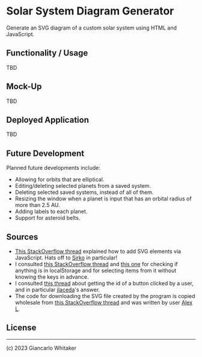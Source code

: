 # Solar System Diagram Generator

Generate an SVG diagram of a custom solar system using HTML and JavaScript.

## Functionality / Usage

TBD

## Mock-Up

TBD

## Deployed Application

TBD

## Future Development

Planned future developments include:

* Allowing for orbits that are elliptical.
* Editing/deleting selected planets from a saved system.
* Deleting selected saved systems, instead of all of them.
* Resizing the window when a planet is input that has an orbital radius of more than 2.5 AU.
* Adding labels to each planet.
* Support for asteroid belts.

## Sources

* [This StackOverflow thread](https://stackoverflow.com/questions/22894540/creating-circles-with-svg-and-javascript) explained how to add SVG elements via JavaScript.  Hats off to [Sirko](https://stackoverflow.com/users/1169798/sirko) in particular!
* I consulted [this StackOverflow thread](https://stackoverflow.com/questions/47845210/check-if-exist-any-key-localstorage-javascript) and [this one](https://stackoverflow.com/questions/17745292/how-to-retrieve-all-localstorage-items-without-knowing-the-keys-in-advance) for checking if anything is in localStorage and for selecting items from it without knowing the keys in advance.
* I consulted [this thread](//https://stackoverflow.com/questions/10291017/how-to-get-id-of-button-user-just-clicked) about getting the id of a button clicked by a user, and in particular [jlaceda](https://stackoverflow.com/users/1332190/jlaceda)'s answer.
* The code for downloading the SVG file created by the program is copied wholesale from [this StackOverflow thread](https://stackoverflow.com/questions/60241398/how-to-download-and-svg-element-as-an-svg-file) and was written by user [Alex L](https://stackoverflow.com/users/9792594/alex-l).

## License

---

(c) 2023 Giancarlo Whitaker

